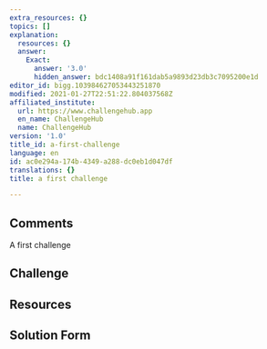 ```yaml
---
extra_resources: {}
topics: []
explanation:
  resources: {}
  answer:
    Exact:
      answer: '3.0'
      hidden_answer: bdc1408a91f161dab5a9893d23db3c7095200e1d
editor_id: bigg.103984627053443251870
modified: 2021-01-27T22:51:22.804037568Z
affiliated_institute:
  url: https://www.challengehub.app
  en_name: ChallengeHub
  name: ChallengeHub
version: '1.0'
title_id: a-first-challenge
language: en
id: ac0e294a-174b-4349-a288-dc0eb1d047df
translations: {}
title: a first challenge

---
```


## Comments

A first challenge

## Challenge



## Resources



## Solution Form



